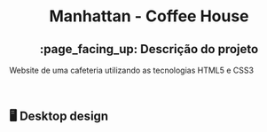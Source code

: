 <h1 align = "center">Manhattan - Coffee House</h1>
<h2 align = "center">:page_facing_up: Descrição do projeto</h2>
<p>Website de uma cafeteria utilizando as tecnologias HTML5 e CSS3</p>
<br>

## :desktop_computer: Desktop design
<br>
